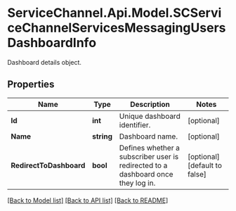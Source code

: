 # ServiceChannel.Api.Model.SCServiceChannelServicesMessagingUsersDashboardInfo
Dashboard details object.

## Properties

Name | Type | Description | Notes
------------ | ------------- | ------------- | -------------
**Id** | **int** | Unique dashboard identifier. | [optional] 
**Name** | **string** | Dashboard name. | [optional] 
**RedirectToDashboard** | **bool** | Defines whether a subscriber user is redirected to a dashboard once they log in. | [optional] [default to false]

[[Back to Model list]](../README.md#documentation-for-models) [[Back to API list]](../README.md#documentation-for-api-endpoints) [[Back to README]](../README.md)

